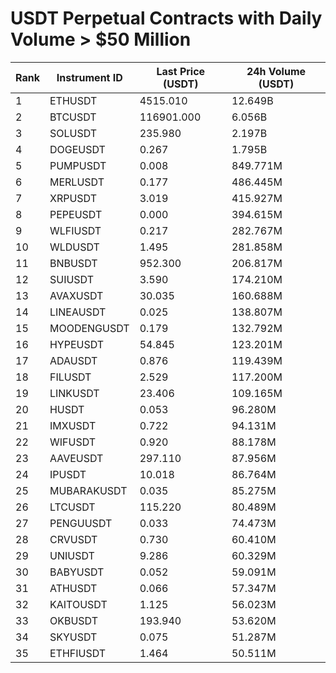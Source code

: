 # USDT Perpetual Contracts with Daily Volume > $50 Million

| Rank | Instrument ID | Last Price (USDT) | 24h Volume (USDT) |
|------|---------------|-------------------|-------------------|
| 1 | ETHUSDT | 4515.010 | 12.649B |
| 2 | BTCUSDT | 116901.000 | 6.056B |
| 3 | SOLUSDT | 235.980 | 2.197B |
| 4 | DOGEUSDT | 0.267 | 1.795B |
| 5 | PUMPUSDT | 0.008 | 849.771M |
| 6 | MERLUSDT | 0.177 | 486.445M |
| 7 | XRPUSDT | 3.019 | 415.927M |
| 8 | PEPEUSDT | 0.000 | 394.615M |
| 9 | WLFIUSDT | 0.217 | 282.767M |
| 10 | WLDUSDT | 1.495 | 281.858M |
| 11 | BNBUSDT | 952.300 | 206.817M |
| 12 | SUIUSDT | 3.590 | 174.210M |
| 13 | AVAXUSDT | 30.035 | 160.688M |
| 14 | LINEAUSDT | 0.025 | 138.807M |
| 15 | MOODENGUSDT | 0.179 | 132.792M |
| 16 | HYPEUSDT | 54.845 | 123.201M |
| 17 | ADAUSDT | 0.876 | 119.439M |
| 18 | FILUSDT | 2.529 | 117.200M |
| 19 | LINKUSDT | 23.406 | 109.165M |
| 20 | HUSDT | 0.053 | 96.280M |
| 21 | IMXUSDT | 0.722 | 94.131M |
| 22 | WIFUSDT | 0.920 | 88.178M |
| 23 | AAVEUSDT | 297.110 | 87.956M |
| 24 | IPUSDT | 10.018 | 86.764M |
| 25 | MUBARAKUSDT | 0.035 | 85.275M |
| 26 | LTCUSDT | 115.220 | 80.489M |
| 27 | PENGUUSDT | 0.033 | 74.473M |
| 28 | CRVUSDT | 0.730 | 60.410M |
| 29 | UNIUSDT | 9.286 | 60.329M |
| 30 | BABYUSDT | 0.052 | 59.091M |
| 31 | ATHUSDT | 0.066 | 57.347M |
| 32 | KAITOUSDT | 1.125 | 56.023M |
| 33 | OKBUSDT | 193.940 | 53.620M |
| 34 | SKYUSDT | 0.075 | 51.287M |
| 35 | ETHFIUSDT | 1.464 | 50.511M |
